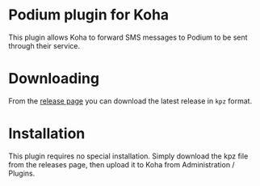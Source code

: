 # Podium plugin for Koha

This plugin allows Koha to forward SMS messages to Podium to be sent through their service.

# Downloading

From the [release page](https://github.com/bywatersolutions/koha-plugin-podium/releases) you can download the latest release in `kpz` format.

# Installation

This plugin requires no special installation. Simply download the kpz file from the releases page, then upload it to Koha from Administration / Plugins.
